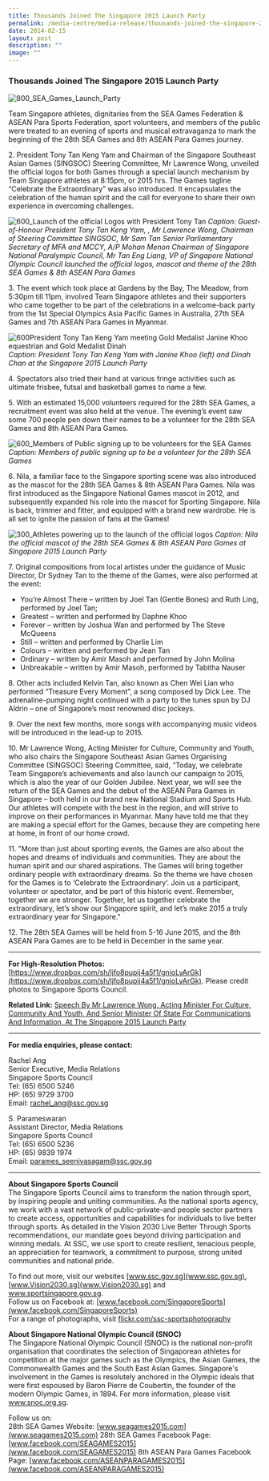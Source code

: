 ```yaml
---
title: Thousands Joined The Singapore 2015 Launch Party
permalink: /media-centre/media-release/thousands-joined-the-singapore-2015-launch-party/
date: 2014-02-15
layout: post
description: ""
image: ""
---
```

### **Thousands Joined The Singapore 2015 Launch Party**

![800_SEA_Games_Launch_Party](/images/Media%20Centre/Media%20Release/2014/February/800_SEA_Games_Launch_Party.jpeg)

Team Singapore athletes, dignitaries from the SEA Games Federation & ASEAN Para Sports Federation, sport volunteers, and members of the public were treated to an evening of sports and musical extravaganza to mark the beginning of the 28th SEA Games and 8th ASEAN Para Games journey.

2\. President Tony Tan Keng Yam and Chairman of the Singapore Southeast Asian Games (SINGSOC) Steering Committee, Mr Lawrence Wong, unveiled the official logos for both Games through a special launch mechanism by Team Singapore athletes at 8:15pm, or 2015 hrs. The Games tagline “Celebrate the Extraordinary” was also introduced. It encapsulates the celebration of the human spirit and the call for everyone to share their own experience in overcoming challenges.

![600_Launch of the official Logos with President Tony Tan](/images/Media%20Centre/Media%20Release/2014/February/600_Launch%20of%20the%20official%20Logos%20with%20President%20Tony%20Tan.jpeg)
*Caption: Guest-of-Honour President Tony Tan Keng Yam, , Mr Lawrence Wong, Chairman of Steering Committee SINGSOC, Mr Sam Tan Senior Parliamentary Secretary of MFA and MCCY, A/P Mohan Menon Chairman of Singapore National Paralympic Council, Mr Tan Eng Liang, VP of Singapore National Olympic Council launched the official logos, mascot and theme of the 28th SEA Games & 8th ASEAN Para Games*

3\. The event which took place at Gardens by the Bay, The Meadow, from 5:30pm till 11pm, involved Team Singapore athletes and their supporters who came together to be part of the celebrations in a welcome-back party from the 1st Special Olympics Asia Pacific Games in Australia, 27th SEA Games and 7th ASEAN Para Games in Myanmar.

![600President Tony Tan Keng Yam meeting Gold Medalist Janine Khoo equestrian and Gold Medalist Dinah](/images/Media%20Centre/Media%20Release/2014/February/600President%20Tony%20Tan%20Keng%20Yam%20meeting%20Gold%20Medalist%20Janine%20Khoo%20equestrian%20and%20Gold%20Medalist.jpeg)
*Caption: President Tony Tan Keng Yam with Janine Khoo (left) and Dinah Chan at the Singapore 2015 Launch Party*

4\. Spectators also tried their hand at various fringe activities such as ultimate frisbee, futsal and basketball games to name a few.

5\. With an estimated 15,000 volunteers required for the 28th SEA Games, a recruitment event was also held at the venue. The evening’s event saw some 700 people pen down their names to be a volunteer for the 28th SEA Games and 8th ASEAN Para Games.

![600_Members of Public signing up to be volunteers for the SEA Games](/images/Media%20Centre/Media%20Release/2014/February/600_Members%20of%20Public%20signing%20up%20to%20be%20volunteers%20for%20the%20SEA%20Games.jpeg)
_Caption: Members of public signing up to be a volunteer for the 28th SEA Games_

6\. Nila, a familiar face to the Singapore sporting scene was also introduced as the mascot for the 28th SEA Games & 8th ASEAN Para Games. Nila was first introduced as the Singapore National Games mascot in 2012, and subsequently expanded his role into the mascot for Sporting Singapore. Nila is back, trimmer and fitter, and equipped with a brand new wardrobe. He is all set to ignite the passion of fans at the Games!

![300_Athletes powering up to the launch of the official logos](/images/Media%20Centre/Media%20Release/2014/February/300_Athletes%20powering%20up%20to%20the%20launch%20of%20the%20official%20logos.jpeg)
_Caption: Nila the official mascot of the 28th SEA Games & 8th ASEAN Para Games at Singapore 2015 Launch Party_

7\. Original compositions from local artistes under the guidance of Music Director, Dr Sydney Tan to the theme of the Games, were also performed at the event:

* You’re Almost There – written by Joel Tan (Gentle Bones) and Ruth Ling, performed by Joel Tan; 
* Greatest – written and performed by Daphne Khoo
* Forever – written by Joshua Wan and performed by The Steve McQueens
* Still – written and performed by Charlie Lim
* Colours – written and performed by Jean Tan
* Ordinary – written by Amir Masoh and performed by John Molina
* Unbreakable – written by Amir Masoh, performed by Tabitha Nauser

8\. Other acts included Kelvin Tan, also known as Chen Wei Lian who performed “Treasure Every Moment”, a song composed by Dick Lee. The adrenaline-pumping night continued with a party to the tunes spun by DJ Aldrin – one of Singapore’s most renowned disc jockeys.

9\. Over the next few months, more songs with accompanying music videos will be introduced in the lead-up to 2015.

10\. Mr Lawrence Wong, Acting Minister for Culture, Community and Youth, who also chairs the Singapore Southeast Asian Games Organising Committee (SINGSOC) Steering Committee, said, “Today, we celebrate Team Singapore’s achievements and also launch our campaign to 2015, which is also the year of our Golden Jubilee. Next year, we will see the return of the SEA Games and the debut of the ASEAN Para Games in Singapore – both held in our brand new National Stadium and Sports Hub. Our athletes will compete with the best in the region, and will strive to improve on their performances in Myanmar. Many have told me that they are making a special effort for the Games, because they are competing here at home, in front of our home crowd.

11\. "More than just about sporting events, the Games are also about the hopes and dreams of individuals and communities. They are about the human spirit and our shared aspirations. The Games will bring together ordinary people with extraordinary dreams. So the theme we have chosen for the Games is to ‘Celebrate the Extraordinary’. Join us a participant, volunteer or spectator, and be part of this historic event. Remember, together we are stronger. Together, let us together celebrate the extraordinary, let’s show our Singapore spirit, and let’s make 2015 a truly extraordinary year for Singapore."

12\. The 28th SEA Games will be held from 5-16 June 2015, and the 8th ASEAN Para Games are to be held in December in the same year.

---

**For High-Resolution Photos:** [https://www.dropbox.com/sh/ljfo8pupij4a5f1/gnioLyArGk](https://www.dropbox.com/sh/ljfo8pupij4a5f1/gnioLyArGk). Please credit photos to Singapore Sports Council.

**Related Link:**
[Speech By Mr Lawrence Wong, Acting Minister For Culture, Community And Youth, And Senior Minister Of State For Communications And Information, At The Singapore 2015 Launch Party](/media-centre/speeches/the-singapore-2015-launch-party/)

---

**For media enquiries, please contact:**
<br>

Rachel Ang<br>
Senior Executive, Media Relations<br>
Singapore Sports Council<br>
Tel: (65) 6500 5246<br>
HP: (65) 9729 3700<br>
Email: [rachel_ang@ssc.gov.sg](mailto:rachel_ang@ssc.gov.sg)

S. Parameswaran<br>
Assistant Director, Media Relations<br>
Singapore Sports Council<br>
Tel: (65) 6500 5236<br>
HP: (65) 9839 1974<br>
Email: [parames_seenivasagam@ssc.gov.sg](mailto:parames_seenivasagam@ssc.gov.sg)

---

**About Singapore Sports Council**<br>
The Singapore Sports Council aims to transform the nation through sport, by inspiring people and uniting communities. As the national sports agency, we work with a vast network of public-private-and people sector partners to create access, opportunities and capabilities for individuals to live better through sports. As detailed in the Vision 2030 Live Better Through Sports recommendations, our mandate goes beyond driving participation and winning medals. At SSC, we use sport to create resilient, tenacious people, an appreciation for teamwork, a commitment to purpose, strong united communities and national pride.

To find out more, visit our websites [www.ssc.gov.sg](www.ssc.gov.sg), [www.Vision2030.sg](www.Vision2030.sg) and www.sportsingapore.gov.sg. <br> 
Follow us on Facebook at: [www.facebook.com/SingaporeSports](www.facebook.com/SingaporeSports)<br>
For a range of photographs, visit [flickr.com/ssc-sportsphotography](flickr.com/ssc-sportsphotography)<br>

**About Singapore National Olympic Council (SNOC)**<br>
The Singapore National Olympic Council (SNOC) is the national non-profit organisation that coordinates the selection of Singaporean athletes for competition at the major games such as the Olympics, the Asian Games, the Commonwealth Games and the South East Asian Games. Singapore's involvement in the Games is resolutely anchored in the Olympic ideals that were first espoused by Baron Pierre de Coubertin, the founder of the modern Olympic Games, in 1894. For more information, please visit www.snoc.org.sg.

Follow us on:<br>
28th SEA Games Website: [www.seagames2015.com](www.seagames2015.com)
28th SEA Games Facebook Page: [www.facebook.com/SEAGAMES2015](www.facebook.com/SEAGAMES2015)
8th ASEAN Para Games Facebook Page: [www.facebook.com/ASEANPARAGAMES2015](www.facebook.com/ASEANPARAGAMES2015)